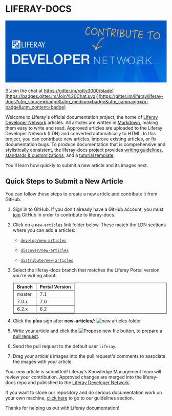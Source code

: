# LIFERAY-DOCS

<a href="https://dev.liferay.com" >
<img src="guidelines/images/liferayDeveloperNetworkSmallerEdit7.jpg" alt="Liferay Docs Icon">
</a>

[![Join the chat at https://gitter.im/rotty3000/blade](https://badges.gitter.im/Join%20Chat.svg)](https://gitter.im/liferay/liferay-docs?utm_source=badge&utm_medium=badge&utm_campaign=pr-badge&utm_content=badge)

Welcome to Liferay's official documentation project, the home of
[Liferay Developer Network](https://dev.liferay.com) articles. All articles are
written in
<a href="http://fletcher.github.com/peg-multimarkdown/mmd-manual.pdf" target="_blank">
Markdown</a>, making them easy to write and read. Approved articles are
uploaded to the Liferay Developer Network (LDN) and converted automatically to
HTML. In this project, you can contribute new articles, improve existing
articles, or fix documentation bugs. To produce documentation that is
comprehensive and stylistically consistent, the liferay-docs project provides
<a href="guidelines/03-writers-guidelines.markdown" target="_blank">writing guidelines</a>,
<a href="guidelines/02-standards-and-customizations.markdown" target="_blank">standards & customizations</a>,
and a
<a href="develop/tutorial-template.markdown" target="_blank">tutorial template</a>.

You'll learn how quickly to submit a new article and its images next. 

## Quick Steps to Submit a New Article

You can follow these steps to create a new article and contribute it from 
GitHub. 

1.  Sign in to GitHub. If you don't already have a GitHub account, you must
    [join](https://github.com/join) GitHub in order to contribute to
    liferay-docs. 

2.  Click on a `new-articles` link folder below. These match the LDN sections
    where you can add a articles:

    - <a href="develop/new-articles" target="_blank">`develop/new-articles`</a>

    - <a href="discover/new-articles" target="_blank">`discover/new-articles`</a>

    - <a href="distribute/new-articles" target="_blank">`distribute/new-articles`</a>

3.  Select the liferay-docs branch that matches the Liferay Portal version
    you're writing about: 

    <table border="1">
    <tr>
    <td><b>&nbsp;Branch&nbsp;</b></td>
    <td><b>&nbsp;Portal Version&nbsp;</b></td>
    </tr>
    <tr>
    <td>&nbsp;master&nbsp;</td>
    <td>&nbsp;7.1</td>
    </tr>
    <tr>
    <td>&nbsp;7.0.x&nbsp;</td>
    <td>&nbsp;7.0</td>
    </tr>
    <tr>
    <td>&nbsp;6.2.x</td>
    <td>&nbsp;6.2</td>
    </tr>
    </table>

4.  Click the **plus** sign after **new-articles/:**
    ![new articles folder](guidelines/images/new-articles-folder.png)

5.  Write your article and click the
    ![Propose new file](guidelines/images/propose-new-file.png) button, to
    prepare a [pull request](https://help.github.com/articles/using-pull-requests/). 

6.  Send the pull request to the default user `liferay`. 

7.  Drag your article's images into the pull request's comments to associate
    the images with your article. 

Your new article is submitted! Liferay's Knowledge Management team will review
your contribution. Approved changes are merged into the liferay-docs repo and
published to the [Liferay Developer Network](https://dev.liferay.com). 

If you want to clone our repository and do serious documentation work on your
own machine, [click here](guidelines/01-creating-docs-for-liferay.markdown) to go
to our guidelines section. 

Thanks for helping us out with Liferay documentation! 
